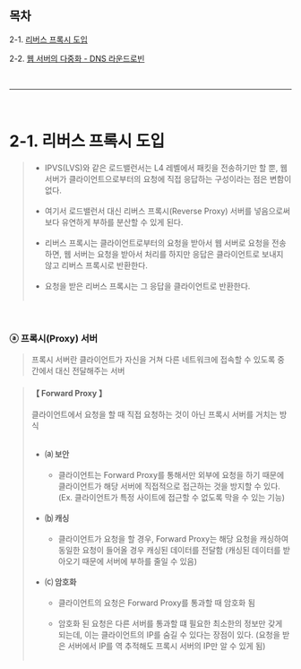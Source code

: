 ## 목차

2-1. [리버스 프록시 도입](#2-1-리버스-프록시-도입)

2-2. [웹 서버의 다중화 - DNS 라운드로빈]()

<br>

---

<br>

# 2-1. 리버스 프록시 도입
> + IPVS(LVS)와 같은 로드밸런서는 L4 레벨에서 패킷을 전송하기만 할 뿐, 웹 서버가 클라이언트으로부터의 요청에 직접 응답하는 구성이라는 점은 변함이 없다. <br><br>
> + 여기서 로드밸런서 대신 리버스 프록시(Reverse Proxy) 서버를 넣음으로써 보다 유연하게 부하를 분산할 수 있게 된다. <br><br>
> + 리버스 프록시는 클라이언트로부터의 요청을 받아서 웹 서버로 요청을 전송하면, 웹 서버는 요청을 받아서 처리를 하지만 응답은 클라이언트로 보내지 않고 리버스 프록시로 반환한다. <br><br>
> + 요청을 받은 리버스 프록시는 그 응답을 클라이언트로 반환한다. <br><br>

<br>

### ⓐ 프록시(Proxy) 서버
> 프록시 서버란 클라이언트가 자신을 거쳐 다른 네트워크에 접속할 수 있도록 중간에서 대신 전달해주는 서버

> #### 【 Forward Proxy 】
> 클라이언트에서 요청을 할 때 직접 요청하는 것이 아닌 프록시 서버를 거치는 방식 <br><br>
>   - **⒜ 보안 <br><br>**
>        - 클라이언트는 Forward Proxy를 통해서만 외부에 요청을 하기 때문에 클라이언트가 해당 서버에 직접적으로 접근하는 것을 방지할 수 있다. (Ex. 클라이언트가 특정 사이트에 접근할 수 없도록 막을 수 있는 기능)<br><br>
>   - **⒝ 캐싱 <br><br>**
>        - 클라이언트가 요청을 할 경우, Forward Proxy는 해당 요청을 캐싱하여 동일한 요청이 들어올 경우 캐싱된 데이터를 전달함 (캐싱된 데이터를 받아오기 때문에 서버에 부하를 줄일 수 있음) <br><br>
>   - **⒞ 암호화 <br><br>**
>        - 클라이언트의 요청은 Forward Proxy를 통과할 때 암호화 됨 <br><br>
>        - 암호화 된 요청은 다른 서버를 통과할 떄 필요한 최소한의 정보만 갖게 되는데, 이는 클라이언트의 IP를 숨길 수 있다는 장점이 있다. (요청을 받은 서버에서 IP를 역 추적해도 프록시 서버의 IP만 알 수 있게 됨) <br><br>